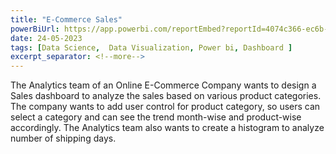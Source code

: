 ```yaml
---
title: "E-Commerce Sales"
powerBiUrl: https://app.powerbi.com/reportEmbed?reportId=4074c366-ec6b-445c-9cad-dd02db98526c&autoAuth=true&ctid=801585e2-0e6a-4322-a002-e7fc8457bab4
date: 24-05-2023
tags: [Data Science,  Data Visualization, Power bi, Dashboard ]
excerpt_separator: <!--more-->
---
```


The Analytics team of an Online E-Commerce Company wants to design a Sales dashboard to analyze the sales based on various product categories. 
The company wants to add user control for product category, so users can select a category and can see the trend month-wise and product-wise accordingly. 
The Analytics team also wants to create a histogram to analyze number of shipping days.
<!--more-->
